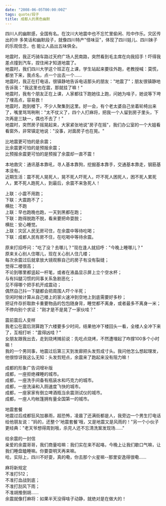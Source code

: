 ```yaml
---
date: "2008-06-05T00:00:00Z"
tags: quote/段子
title: 成都人的黑色幽默
---
```


四川人的幽默感，全国有名。在汶川大地震中也不忘忙里偷闲、险中作乐。灾区传出的许
多笑话和幽默段子，就像四川特产"怪味豆"，体现了四川娃儿、四川妹子的乐观信念，也
能让人品出五味俱全。

地震时，我正巧骑车路过天府广场人民南路，突然看到毛主席在向我招手！吓得我差点撞到汽车，捏住闸才知道地震了。  
地震时，我们四川大学这个班正在上课，学生站起来要往外跑，老教授喊：莫慌，都坐下来，我点名，点一个出去一个......  
地震时，我正在打电话，很镇静地告诉电话那头的朋友："地震了"；朋友很镇静地告诉我："我这里也在震，那就挂了嘛！"  
地震时，我有个朋友正在上课，人家都往下跑她往上跑，问她为啥子，她说等下垮了埋高点，容易救！  
地震时，跑到楼下，不少人聚集到这里。好一会，有个老太婆自己坐着轮椅出来了，嘴里骂骂咧咧："太不仗义了，四个人打麻将，把我一个人留到房子里头，下次再是三缺一，偶也不去了！"  
地震时，突然房子摇晃起来，大家紧张地说"房子在摇"，我们办公室的一个大姐看看窗外，非常镇定地说："没事，对面房子也在晃。"

比地震更可怕的是余震；  
比余震更可怕的是预报余震；  
比预报余震更可怕的是预报了余震却一直不震！

本地救灾：通讯基本靠吼，寻人基本靠狗，挖掘基本靠手，交通基本靠走，钢筋基本没有。  
近期生活：震不死人晃死人，晃不死人吓死人，吓不死人困死人，困不死人累死人，累不死人跑死人，到最后，余震不来急死人！

上联：小震不用跑；  
下联：大震跑不了；  
横批：不跑  
上联：早也跑晚也跑，一天到黑都在跑；  
下联：跑得脱跑不脱，看来要把命耍脱；  
横批：安心睡觉。  
上联：灾区人民无房可住，在余震中等待吃喝；  
下联：成都人民有房不住，在吃喝中等待余震。

原来打招呼问："吃了没？去哪儿？"现在逢人就招呼："今晚上睡哪儿？"  
原来关心别人住哪儿，现在关心别人住几楼；  
每次余震过后就拿放大镜观察自己的房子有没有裂缝；  
觉得二楼很高；  
不论到哪里都竖起一杆笔，或者在液晶显示屏上立个空水杯；  
与有抖腿习惯的同事关系急剧恶化；  
见不得哪个把手机开成震动；  
偶然自己抖一下腿都会把周围人吓个半死；  
空闲时候计算从自己楼上的家火速冲到空地上到底需要好多秒；  
把证件存折取款卡重要物品的包包随身背，睡觉都不离身，或者最多不离身一米；  
不停向别个求证："刚才是不是晃了一家伙哇？"

震前震后人变样  
我老公在震后测算跑下六楼要多少时间，结果他冲下楼回头一看，全楼人全冲下来了，互相打听："震得凶哇？"  
女朋友跟我出去，走到烧烤摊前说：先吃点烧烤，不然遭埋起了咋撑100多个小时嘛！  
我的一个男同事，地震过后第三天到发廊把头发剪成寸头。我问他怎么想起理发，他很惊讶我这么无知：头发剪短点，余震来了跑起来没有阻力嘛！

成都的形象广告词增补版  
成都，一座拒绝裸睡的城市。  
成都，一座洗手间备有瓶装水和巧克力的城市。  
成都，一座洗澡和入厕速度飞快的城市。  
成都，一座家家有倒立啤酒瓶当余震测试仪的城市。  
成都，一座人均帐篷拥有量全国第一的城市。

地震套餐  
地震过后成都狂风加暴雨，超恐怖，凌晨了还满街都是人，我旁边一个男生打电话给他朋友说："妈的，还整个'地震套餐'哦，又是地震又是风雨的！"另一个小伙子更经典："老天爷想得周到哦，杀完人还不忘清洗案发现场......"

给余震的一封信  
亲爱的余震哥哥，我们商量哈嘛：我们实在来不起咯，今晚上让我们歇口气嘛，让我们睡盘瞌睡嘛。你要耍明天再来嘛。  
哈，实际上，四川不好耍，真的嘞，你去那个火星嘛--那里安逸得很嘞......

麻将新规定  
不准打512；  
不准打血战到底；  
不准打刮风下雨；  
不准胡推倒胡......  
余震就像打麻将：如果半天没得啥子动静，就绝对是在做大的！

